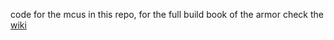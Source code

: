 code for the mcus in this repo, for the full build book of the armor check the [wiki](https://github.com/PieterVdc/Warmachine-cosplay/wiki)
